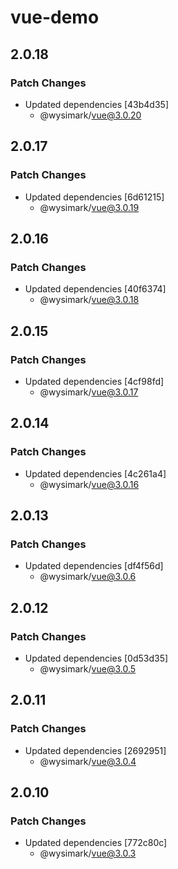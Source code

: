 # vue-demo

## 2.0.18

### Patch Changes

- Updated dependencies [43b4d35]
  - @wysimark/vue@3.0.20

## 2.0.17

### Patch Changes

- Updated dependencies [6d61215]
  - @wysimark/vue@3.0.19

## 2.0.16

### Patch Changes

- Updated dependencies [40f6374]
  - @wysimark/vue@3.0.18

## 2.0.15

### Patch Changes

- Updated dependencies [4cf98fd]
  - @wysimark/vue@3.0.17

## 2.0.14

### Patch Changes

- Updated dependencies [4c261a4]
  - @wysimark/vue@3.0.16

## 2.0.13

### Patch Changes

- Updated dependencies [df4f56d]
  - @wysimark/vue@3.0.6

## 2.0.12

### Patch Changes

- Updated dependencies [0d53d35]
  - @wysimark/vue@3.0.5

## 2.0.11

### Patch Changes

- Updated dependencies [2692951]
  - @wysimark/vue@3.0.4

## 2.0.10

### Patch Changes

- Updated dependencies [772c80c]
  - @wysimark/vue@3.0.3
